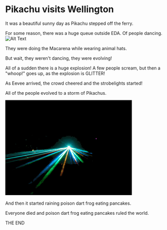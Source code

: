 # Pikachu visits Wellington

It was a beautiful sunny day as Pikachu stepped off the ferry.

For some reason, there was a huge queue outside EDA. Of people dancing.
![Alt Text](https://m.popkey.co/7d5b9a/47oQR.gif)

They were doing the Macarena while wearing animal hats.

But wait, they weren't dancing, they were evolving!

All of a sudden there is a huge explosion! A few people scream, but then a "whoop!" goes up, as the explosion is GLITTER!

As Eevee arrived, the crowd cheered and the strobelights started!

All of the people evolved to a storm of Pikachus.

![Alt Text](https://github.com/freenat/pikachu/blob/master/1b.8063817.gif)

And then it started raining poison dart frog eating pancakes.

Everyone died and poison dart frog eating pancakes ruled the world.

THE END
